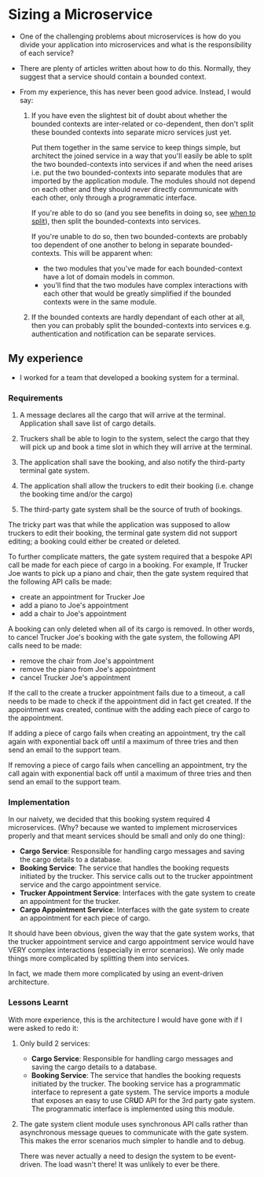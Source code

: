 # Sizing a Microservice

- One of the challenging problems about microservices is how do you divide your application into microservices and what is the responsibility of each service?
- There are plenty of articles written about how to do this. Normally, they suggest that a service should contain a bounded context. 
- From my experience, this has never been good advice. Instead, I would say:

	1. If you have even the slightest bit of doubt about whether the bounded contexts are inter-related or co-dependent, then don't split these bounded contexts into separate micro services just yet. 

        Put them together in the same service to keep things simple, but architect the joined service in a way that you'll easily be able to split the two bounded-contexts into services if and when the need arises i.e. put the two bounded-contexts into separate modules that are imported by the application module. The modules should not depend on each other and they should never directly communicate with each other, only through a programmatic interface.

	    If you're able to do so (and you see benefits in doing so, see [when to split](#when-to-split-bounded-contexts-in-to-multiple-services)), then split the bounded-contexts into services. 

	    If you're unable to do so, then two bounded-contexts are probably too dependent of one another to belong in separate bounded-contexts. This will be apparent when:
		    
		- the two modules that you've made for each bounded-context have a lot of domain models in common.
		- you'll find that the two modules have complex interactions with each other that would be greatly simplified if the bounded contexts were in the same module.

	1. If the bounded contexts are hardly dependant of each other at all, then you can probably split the bounded-contexts into services e.g. authentication and notification can be separate services.

## My experience

- I worked for a team that developed a booking system for a terminal.

### Requirements

1. A message declares all the cargo that will arrive at the terminal. Application shall save list of cargo details.
	
2. Truckers shall be able to login to the system, select the cargo that they will pick up and book a time slot in which they will arrive at the terminal.
	
3. The application shall save the booking, and also notify the third-party terminal gate system.
	
4. The application shall allow the truckers to edit their booking (i.e. change the booking time and/or the cargo)
	
5. The third-party gate system shall be the source of truth of bookings.

The tricky part was that while the application was supposed to allow truckers to edit their booking, the terminal gate system did not support editing; a booking could either be created or deleted.

To further complicate matters, the gate system required that a bespoke API call be made for each piece of cargo in a booking. For example, If Trucker Joe wants to pick up a piano and chair, then the gate system required that the following API calls be made:

- create an appointment for Trucker Joe
- add a piano to Joe's appointment
- add a chair to Joe's appointment

A booking can only deleted when all of its cargo is removed. In other words, to cancel Trucker Joe's booking with the gate system, the following API calls need to be made:

- remove the chair from Joe's appointment
- remove the piano from Joe's appointment
- cancel Trucker Joe's appointment

If the call to the create a trucker appointment fails due to a timeout, a call needs to be made to check if the appointment did in fact get created. If the appointment was created, continue with the adding each piece of cargo to the appointment.

If adding a piece of cargo fails when creating an appointment, try the call again with exponential back off until a maximum of three tries and then send an email to the support team.

If removing a piece of cargo fails when cancelling an appointment, try the call again with exponential back off until a maximum of three tries and then send an email to the support team.

### Implementation

In our naivety, we decided that this booking system required 4 microservices. (Why? because we wanted to implement microservices properly and that meant services should be small and only do one thing): 
	
- **Cargo Service**: Responsible for handling cargo messages and saving the cargo details to a database.
- **Booking Service**: The service that handles the booking requests initiated by the trucker. This service calls out to the trucker appointment service and the cargo appointment service.
- **Trucker Appointment Service**: Interfaces with the gate system to create an appointment for the trucker.
- **Cargo Appointment Service**: Interfaces with the gate system to create an appointment for each piece of cargo.

It should have been obvious, given the way that the gate system works, that the trucker appointment service and cargo appointment service would have VERY complex interactions (especially in error scenarios). We only made things more complicated by splitting them into services. 

In fact, we made them more complicated by using an event-driven architecture.

### Lessons Learnt

With more experience, this is the architecture I would have gone with if I were asked to redo it:

1. Only build 2 services:

	- **Cargo Service**: Responsible for handling cargo messages and saving the cargo details to a database.
	- **Booking Service**: The service that handles the booking requests initiated by the trucker. The booking service has a programmatic interface to represent a gate system. The service imports a module that exposes an easy to use CR**U**D API for the 3rd party gate system. The programmatic interface is implemented using this module.

2. The gate system client module uses synchronous API calls rather than asynchronous message queues to communicate with the gate system. This makes the error scenarios much simpler to handle and to debug. 

	There was never actually a need to design the system to be event-driven. The  load wasn't there! It was unlikely to ever be there.